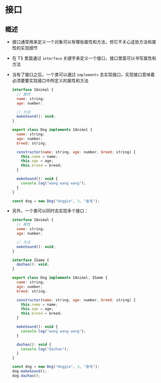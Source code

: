 # 接口

## 概述

+ 接口通常用来定义一个对象可以有哪些属性和方法，但它不关心这些方法和属性的实现细节

+ 在 TS 里面通过 `interface` 关键字来定义一个接口，接口里面可以书写属性和方法

+ 当有了接口之后，一个类可以通过 `implements` 去实现接口，实现接口意味着必须要要实现接口中所定义的属性和方法

  ```js
  interface IAnimal {
    // 属性
    name: string;
    age: number;

    // 方法
    makeSound(): void;
  }

  export class Dog implements IAnimal {
    name: string;
    age: number;
    breed: string;

    constructor(name: string, age: number, breed: string) {
      this.name = name;
      this.age = age;
      this.breed = breed;
    }

    makeSound(): void {
      console.log("wang wang wang");
    }
  }

  const dog = new Dog("doggie", 3, "金毛");
  ```

+ 另外，一个类可以同时去实现多个接口：

  ```js
  interface IAnimal {
    // 属性
    name: string;
    age: number;

    // 方法
    makeSound(): void;
  }

  interface IGame {
    dazhao(): void;
  }

  export class Dog implements IAnimal, IGame {
    name: string;
    age: number;
    breed: string;

    constructor(name: string, age: number, breed: string) {
      this.name = name;
      this.age = age;
      this.breed = breed;
    }

    makeSound(): void {
      console.log("wang wang wang");
    }

    dazhao(): void {
      console.log("dazhao");
    }
  }

  const dog = new Dog("doggie", 3, "金毛");
  dog.makeSound();
  dog.dazhao();
  ```

